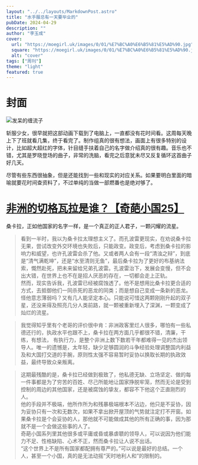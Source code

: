 ```yaml
---
layout: "../../layouts/MarkdownPost.astro"
title: "水手服总有一天要毕业的"
pubDate: 2024-04-29
description: ""
author: "李玉成"
cover:
  url: "https://moegirl.uk/images/0/01/%E7%BC%A0%E6%B5%81%E5%AD%90.jpg"
  square: "https://moegirl.uk/images/0/01/%E7%BC%A0%E6%B5%81%E5%AD%90.jpg"
  alt: "cover"
tags: ["周刊"]
theme: "light"
featured: true
---
```


# 封面

![发呆的缠流子](https://moegirl.uk/images/0/01/%E7%BC%A0%E6%B5%81%E5%AD%90.jpg)

斩服少女，很早就把这部动画下载到了电脑上，一直都没有花时间看。这周每天晚上下了班就看几集，终于看完了。制作组真的很有想法，画面上有很多特别的设计，比如超大超红的字体，针目缝手扶着自己的名字做介绍真的很有趣。音乐也不错，尤其是罗晓登场的曲子，非常的洗脑，看完之后意犹未尽又反复循环这首曲子好几天。

尽管有些东西很抽象，但是还能找到一些和现实的对应关系。如果要明白里面的暗喻就要花时间查资料了，不过单纯的当做一部燃番也是绝对够了。

# [非洲的切格瓦拉是谁？【奇葩小国25】]( https://www.bilibili.com/video/BV11L411H7o7/?share_source=copy_web)

桑卡拉，正如他国家的名字一样，是一个真正的正人君子，一颗闪耀的流星。

>看到一半时，我以为桑卡拉太理想主义了。而孔波雷更现实，在劝说桑卡拉无果，尝试改变外交环境也失败后，只能政变。政变后，考虑到桑卡拉的影响力和威望，也许孔波雷会杀了他。又或者两人会有一段“清浊之辩”，到底是“清气满乾坤”，还是“水至清则无鱼”，最后桑卡拉为了更好的布基纳法索，慨然赴死，把未来留给兄弟孔波雷。孔波雷治下，发展会变慢，但不会出大错，在世界上也不在是招人厌恶的存在，一切都会走上正轨。  
>然而，现实告诉我，孔波雷已经被腐蚀透了。他不是想用比桑卡拉更合适的方式，去抵御他们一同杀死的恶龙的同类；而是想自己变成一条新的恶龙。怪他意志薄弱吗？又有几人能坚定本心。只能说可惜这两颗刚刚升起的双子星，还没来得及照亮几分人类前路，就一颗被重新埋入了深渊，一颗变成了灿烂的流星。

>我觉得知乎里有个老哥的评价很中肯：非洲政客里烂人很多，哪怕有一些私德还行的，执政水平也跟不上，桑卡拉在两方面几乎都很不错，清廉，干练，有想法， 有执行力，是整个非洲上数下数若干年都难得一见的杰出领导人。唯一的遗憾是，太年轻，缺少足够圆润的斗争经验处理调整国内利益及和大国打交道的手腕，原则性太强不容易暂时妥协以换取长期的执政效益，最终导致众亲叛离。

>这期最残酷的是，桑卡拉已经做到极致了，他私德无缺、立场坚定、做的每一件事都是为了穷苦的百姓、尽己所能地让国家挣脱牢笼，然而无论是受到控制的周边的其他国家，还是被腐蚀的挚友，都容不下他这个正直刚烈的人。  
>他的手段并不极端，他所作所为和残暴极端根本不沾边，他只是不妥协，因为妥协只有一次和无数次，如果不拿出掀开屋顶的气势就注定打不开窗。如果桑卡拉是个会妥协的人，那他就不可能做成其他的所有正确的事，因为那就不是一个会做这些事的人了。  
>奇葩小国系列里其他很多或平庸或昏或暴虐聩的领导人，可以说因为他们能力不足、性格缺陷、心术不正，然而桑卡拉让人说不出话。  
>“这个世界上不是所有国家都配拥有尊严的。”可以说是最好的总结。一个人，甚至一个小国，真的是无法动摇“天时地利人和”的限制的。  